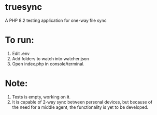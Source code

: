 # truesync
A PHP 8.2 testing application for one-way file sync

# To run:
  
1. Edit .env
2. Add folders to watch into watcher.json
3. Open index.php in console/terminal. 

# Note:
1. Tests is empty, working on it.
2. It is capable of 2-way sync between personal devices, but because of the need for a middle agent, the functionality is yet to be developed.
